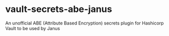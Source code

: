 # vault-secrets-abe-janus
An unofficial ABE (Attribute Based Encryption) secrets plugin for Hashicorp Vault to be used by Janus
